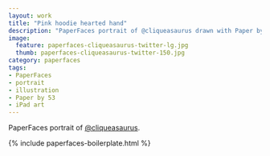 ```yaml
---
layout: work
title: "Pink hoodie hearted hand"
description: "PaperFaces portrait of @cliqueasaurus drawn with Paper by 53 on an iPad."
image: 
  feature: paperfaces-cliqueasaurus-twitter-lg.jpg
  thumb: paperfaces-cliqueasaurus-twitter-150.jpg
category: paperfaces
tags: 
- PaperFaces
- portrait
- illustration
- Paper by 53
- iPad art
---
```


PaperFaces portrait of [@cliqueasaurus](http://twitter.com/cliqueasaurus).

{% include paperfaces-boilerplate.html %}